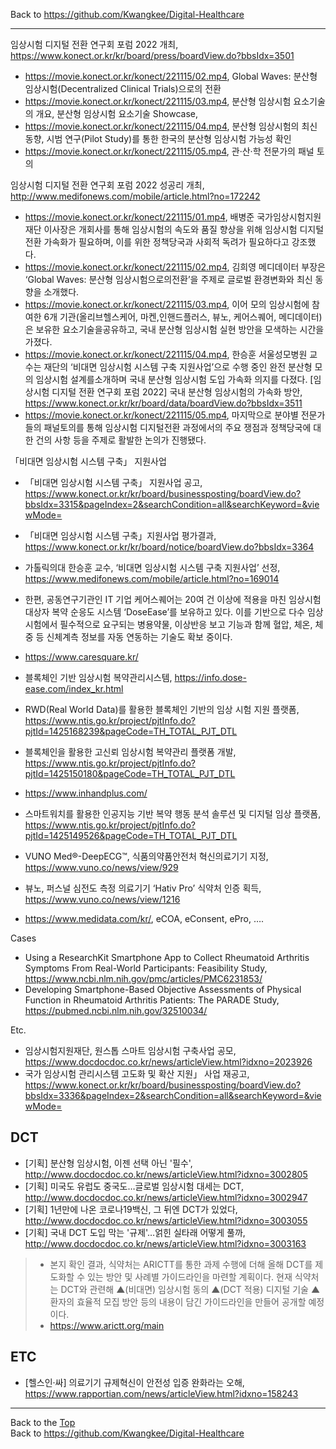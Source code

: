 Back to https://github.com/Kwangkee/Digital-Healthcare
***


임상시험 디지털 전환 연구회 포럼 2022 개최, https://www.konect.or.kr/kr/board/press/boardView.do?bbsIdx=3501  
-	https://movie.konect.or.kr/konect/221115/02.mp4, Global Waves: 분산형 임상시험(Decentralized Clinical Trials)으로의 전환
-	https://movie.konect.or.kr/konect/221115/03.mp4, 분산형 임상시험 요소기술의 개요, 분산형 임상시험 요소기술 Showcase, 
-	https://movie.konect.or.kr/konect/221115/04.mp4, 분산형 임상시험의 최신 동향, 시범 연구(Pilot Study)를 통한 한국의 분산형 임상시험 가능성 확인
-	https://movie.konect.or.kr/konect/221115/05.mp4, 관·산·학 전문가의 패널 토의

임상시험 디지털 전환 연구회 포럼 2022 성공리 개최, http://www.medifonews.com/mobile/article.html?no=172242
-	https://movie.konect.or.kr/konect/221115/01.mp4, 배병준 국가임상시험지원재단 이사장은 개회사를 통해 임상시험의 속도와 품질 향상을 위해 임상시험 디지털 전환 가속화가 필요하며, 이를 위한 정책당국과 사회적 독려가 필요하다고 강조했다.
-	https://movie.konect.or.kr/konect/221115/02.mp4, 김희영 메디데이터 부장은 ‘Global Waves: 분산형 임상시험으로의전환’을 주제로 글로벌 환경변화와 최신 동향을 소개했다.
-	https://movie.konect.or.kr/konect/221115/03.mp4, 이어 모의 임상시험에 참여한 6개 기관(올리브헬스케어, 마켄,인핸드플러스, 뷰노, 케어스퀘어, 메디데이터)은 보유한 요소기술을공유하고, 국내 분산형 임상시험 실현 방안을 모색하는 시간을 가졌다.
-	https://movie.konect.or.kr/konect/221115/04.mp4, 한승훈 서울성모병원 교수는 재단의 ‘비대면 임상시험 시스템 구축 지원사업’으로 수행 중인 완전 분산형 모의 임상시험 설계를소개하며 국내 분산형 임상시험 도입 가속화 의지를 다졌다. [임상시험 디지털 전환 연구회 포럼 2022] 국내 분산형 임상시험의 가속화 방안, https://www.konect.or.kr/kr/board/data/boardView.do?bbsIdx=3511 
-	https://movie.konect.or.kr/konect/221115/05.mp4, 마지막으로 분야별 전문가들의 패널토의를 통해 임상시험 디지털전환 과정에서의 주요 쟁점과 정책당국에 대한 건의 사항 등을 주제로 활발한 논의가 진행됐다.

「비대면 임상시험 시스템 구축」 지원사업
-	「비대면 임상시험 시스템 구축」 지원사업 공고, https://www.konect.or.kr/kr/board/businessposting/boardView.do?bbsIdx=3315&pageIndex=2&searchCondition=all&searchKeyword=&viewMode=
-	「비대면 임상시험 시스템 구축」지원사업 평가결과, https://www.konect.or.kr/kr/board/notice/boardView.do?bbsIdx=3364
-	가톨릭의대 한승훈 교수, ‘비대면 임상시험 시스템 구축 지원사업’ 선정, https://www.medifonews.com/mobile/article.html?no=169014
-	한편, 공동연구기관인 IT 기업 케어스퀘어는 20여 건 이상에 적용을 마친 임상시험 대상자 복약 순응도 시스템 ‘DoseEase’를 보유하고 있다. 이를 기반으로 다수 임상시험에서 필수적으로 요구되는 병용약물, 이상반응 보고 기능과 함께 혈압, 체온, 체중 등 신체계측 정보를 자동 연동하는 기술도 확보 중이다. 

-	https://www.caresquare.kr/
-	블록체인 기반 임상시험 복약관리시스템, https://info.dose-ease.com/index_kr.html 
-	RWD(Real World Data)를 활용한 블록체인 기반의 임상 시험 지원 플랫폼, https://www.ntis.go.kr/project/pjtInfo.do?pjtId=1425168239&pageCode=TH_TOTAL_PJT_DTL 
-	블록체인을 활용한 고신뢰 임상시험 복약관리 플랫폼 개발, https://www.ntis.go.kr/project/pjtInfo.do?pjtId=1425150180&pageCode=TH_TOTAL_PJT_DTL 

-	https://www.inhandplus.com/ 
-	스마트워치를 활용한 인공지능 기반 복약 행동 분석 솔루션 및 디지털 임상 플랫폼, https://www.ntis.go.kr/project/pjtInfo.do?pjtId=1425149526&pageCode=TH_TOTAL_PJT_DTL 

-	VUNO Med®-DeepECG™, 식품의약품안전처 혁신의료기기 지정, https://www.vuno.co/news/view/929 
-	뷰노, 퍼스널 심전도 측정 의료기기 ‘Hativ Pro’ 식약처 인증 획득, https://www.vuno.co/news/view/1216 

-	https://www.medidata.com/kr/, eCOA, eConsent, ePro, ….

Cases
-	Using a ResearchKit Smartphone App to Collect Rheumatoid Arthritis Symptoms From Real-World Participants: Feasibility Study, https://www.ncbi.nlm.nih.gov/pmc/articles/PMC6231853/ 
-	Developing Smartphone-Based Objective Assessments of Physical Function in Rheumatoid Arthritis Patients: The PARADE Study, https://pubmed.ncbi.nlm.nih.gov/32510034/ 

Etc.
-	임상시험지원재단, 원스톱 스마트 임상시험 구축사업 공모, https://www.docdocdoc.co.kr/news/articleView.html?idxno=2023926
-	국가 임상시험 관리시스템 고도화 및 확산 지원」 사업 재공고, https://www.konect.or.kr/kr/board/businessposting/boardView.do?bbsIdx=3336&pageIndex=2&searchCondition=all&searchKeyword=&viewMode=




## DCT
- [기획] 분산형 임상시험, 이젠 선택 아닌 '필수', http://www.docdocdoc.co.kr/news/articleView.html?idxno=3002805 
- [기획] 미국도 유럽도 중국도…글로벌 임상시험 대세는 DCT, http://www.docdocdoc.co.kr/news/articleView.html?idxno=3002947  
- [기획] 1년만에 나온 코로나19백신, 그 뒤엔 DCT가 있었다, http://www.docdocdoc.co.kr/news/articleView.html?idxno=3003055 
- [기획] 국내 DCT 도입 막는 '규제'…얽힌 실타래 어떻게 풀까, http://www.docdocdoc.co.kr/news/articleView.html?idxno=3003163

>- 본지 확인 결과, 식약처는 ARICTT를 통한 과제 수행에 더해 올해 DCT를 제도화할 수 있는 방안 및 사례별 가이드라인을 마련할 계획이다. 현재 식약처는 DCT와 관련해 ▲(비대면) 임상시험 동의 ▲(DCT 적용) 디지털 기술 ▲환자의 효율적 모집 방안 등의 내용이 담긴 가이드라인을 만들어 공개할 예정이다.
>- https://www.arictt.org/main

## ETC
- [헬스인·싸] 의료기기 규제혁신이 안전성 입증 완화라는 오해, https://www.rapportian.com/news/articleView.html?idxno=158243

***
Back to the [Top](#papers)  
Back to https://github.com/Kwangkee/Digital-Healthcare
